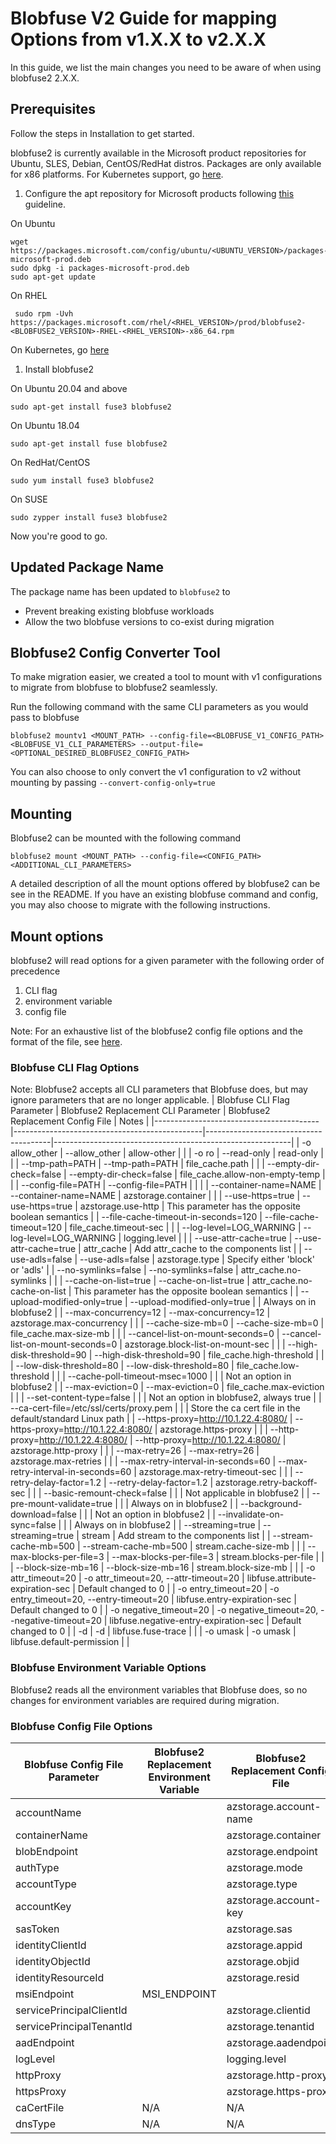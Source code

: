 # Blobfuse V2 Guide for mapping Options from v1.X.X to v2.X.X

In this guide, we list the main changes you need to be aware of when using blobfuse2 2.X.X.

<!-- Do we need an upgrade story? -->

## Prerequisites
Follow the steps in Installation to get started. <!-- TODO: Add link to installation and copy paste the below to the Installation page -->

blobfuse2 is currently available in the Microsoft product repositories for Ubuntu, SLES, Debian, CentOS/RedHat distros. Packages are only available for x86 platforms. For Kubernetes support, go [here](https://github.com/kubernetes-sigs/blob-csi-driver).

1. Configure the apt repository for Microsoft products following [this](https://docs.microsoft.com/en-us/windows-server/administration/Linux-Package-Repository-for-Microsoft-Software) guideline.

On Ubuntu
```
wget https://packages.microsoft.com/config/ubuntu/<UBUNTU_VERSION>/packages-microsoft-prod.deb
sudo dpkg -i packages-microsoft-prod.deb
sudo apt-get update
```

On RHEL
```
 sudo rpm -Uvh https://packages.microsoft.com/rhel/<RHEL_VERSION>/prod/blobfuse2-<BLOBFUSE2_VERSION>-RHEL-<RHEL_VERSION>-x86_64.rpm
```

On Kubernetes, go [here](https://github.com/kubernetes-sigs/blob-csi-driver)

1. Install blobfuse2

On Ubuntu 20.04 and above
```
sudo apt-get install fuse3 blobfuse2
```

On Ubuntu 18.04
```
sudo apt-get install fuse blobfuse2
```

On RedHat/CentOS
```
sudo yum install fuse3 blobfuse2
```

On SUSE
```
sudo zypper install fuse3 blobfuse2
```

Now you're good to go.

## Updated Package Name
The package name has been updated to `blobfuse2` to 

- Prevent breaking existing blobfuse workloads 
- Allow the two blobfuse versions to co-exist during migration

## Blobfuse2 Config Converter Tool
To make migration easier, we created a tool to mount with v1 configurations to migrate from blobfuse to blobfuse2 seamlessly.

Run the following command with the same CLI parameters as you would pass to blobfuse

```
blobfuse2 mountv1 <MOUNT_PATH> --config-file=<BLOBFUSE_V1_CONFIG_PATH> <BLOBFUSE_V1_CLI_PARAMETERS> --output-file=<OPTIONAL_DESIRED_BLOBFUSE2_CONFIG_PATH>
```

You can also choose to only convert the v1 configuration to v2 without mounting by passing `--convert-config-only=true`

## Mounting
Blobfuse2 can be mounted with the following command
```
blobfuse2 mount <MOUNT_PATH> --config-file=<CONFIG_PATH> <ADDITIONAL_CLI_PARAMETERS>
```

A detailed description of all the mount options offered by blobfuse2 can be see in the README. If you have an existing blobfuse command and config, you may also choose to migrate with the following instructions.

## Mount options
blobfuse2 will read options for a given parameter with the following order of precedence
1. CLI flag
2. environment variable
3. config file

Note: For an exhaustive list of the blobfuse2 config file options and the format of the file, see [here](/setup/baseConfig.yaml).
<!-- TODO: Link that correctly once on github -->

### Blobfuse CLI Flag Options
<!-- Note: When editing this table, please ensure it is formatted neatly -->
Note: Blobfuse2 accepts all CLI parameters that Blobfuse does, but may ignore parameters that are no longer applicable. 
| Blobfuse CLI Flag Parameter             | Blobfuse2 Replacement CLI Parameter           | Blobfuse2 Replacement Config File     | Notes                                                     |
|-----------------------------------------|-----------------------------------------------|---------------------------------------|-----------------------------------------------------------|
| -o allow_other                          | --allow_other                                 | allow-other                           |                                                           |
| -o ro                                   | --read-only                                   | read-only                             |                                                           |
| --tmp-path=PATH                         | --tmp-path=PATH                               | file_cache.path                       |                                                           |
| --empty-dir-check=false                 | --empty-dir-check=false                       | file_cache.allow-non-empty-temp       |                                                           |
| --config-file=PATH                      | --config-file=PATH                            |                                       |                                                           |
| --container-name=NAME                   | --container-name=NAME                         | azstorage.container                   |                                                           |
| --use-https=true                        | --use-https=true                              | azstorage.use-http                    | This parameter has the opposite boolean semantics         |
| --file-cache-timeout-in-seconds=120     | --file-cache-timeout=120                      | file_cache.timeout-sec                |                                                           |
| --log-level=LOG_WARNING                 | --log-level=LOG_WARNING                       | logging.level                         |                                                           |
| --use-attr-cache=true                   | --use-attr-cache=true                         | attr_cache                            | Add attr_cache to the components list                     |
| --use-adls=false                        | --use-adls=false                              | azstorage.type                        | Specify either 'block' or 'adls'                          |
| --no-symlinks=false                     | --no-symlinks=false                           | attr_cache.no-symlinks                |                                                           |
| --cache-on-list=true                    | --cache-on-list=true                          | attr_cache.no-cache-on-list           | This parameter has the opposite boolean semantics         |
| --upload-modified-only=true             | --upload-modified-only=true                   |                                       | Always on in blobfuse2                                    |
| --max-concurrency=12                    | --max-concurrency=12                          | azstorage.max-concurrency             |                                                           |
| --cache-size-mb=0                       | --cache-size-mb=0                             | file_cache.max-size-mb                |                                                           |
| --cancel-list-on-mount-seconds=0        | --cancel-list-on-mount-seconds=0              | azstorage.block-list-on-mount-sec     |                                                           |
| --high-disk-threshold=90                | --high-disk-threshold=90                      | file_cache.high-threshold             |                                                           |
| --low-disk-threshold=80                 | --low-disk-threshold=80                       | file_cache.low-threshold              |                                                           |
| --cache-poll-timeout-msec=1000          |                                               |                                       | Not an option in blobfuse2                                |
| --max-eviction=0                        | --max-eviction=0                              | file_cache.max-eviction               |                                                           |
| --set-content-type=false                |                                               |                                       | Not an option in blobfuse2, always true                   |
| --ca-cert-file=/etc/ssl/certs/proxy.pem |                                               |                                       | Store the ca cert file in the default/standard Linux path |
| --https-proxy=http://10.1.22.4:8080/    | --https-proxy=http://10.1.22.4:8080/          | azstorage.https-proxy                 |                                                           |
| --http-proxy=http://10.1.22.4:8080/     | --http-proxy=http://10.1.22.4:8080/           | azstorage.http-proxy                  |                                                           |
| --max-retry=26                          | --max-retry=26                                | azstorage.max-retries                 |                                                           |
| --max-retry-interval-in-seconds=60      | --max-retry-interval-in-seconds=60            | azstorage.max-retry-timeout-sec       |                                                           |
| --retry-delay-factor=1.2                | --retry-delay-factor=1.2                      | azstorage.retry-backoff-sec           |                                                           |
| --basic-remount-check=false             |                                               |                                       | Not applicable in blobfuse2                               |
| --pre-mount-validate=true               |                                               |                                       | Always on in blobfuse2                                    |
| --background-download=false             |                                               |                                       | Not an option in blobfuse2                                |
| --invalidate-on-sync=false              |                                               |                                       | Always on in blobfuse2                                    |
| --streaming=true                        | --streaming=true                              | stream                                | Add stream to the components list                         |
| --stream-cache-mb=500                   | --stream-cache-mb=500                         | stream.cache-size-mb                  |                                                           |
| --max-blocks-per-file=3                 | --max-blocks-per-file=3                       | stream.blocks-per-file                |                                                           |
| --block-size-mb=16                      | --block-size-mb=16                            | stream.block-size-mb                  |                                                           |
| -o attr_timeout=20                      | -o attr_timeout=20, --attr-timeout=20         | libfuse.attribute-expiration-sec      | Default changed to 0                                      |
| -o entry_timeout=20                     | -o entry_timeout=20, --entry-timeout=20       | libfuse.entry-expiration-sec          | Default changed to 0                                      |
| -o negative_timeout=20                  | -o negative_timeout=20, --negative-timeout=20 | libfuse.negative-entry-expiration-sec | Default changed to 0                                      |
| -d                                      | -d                                            | libfuse.fuse-trace                    |                                                           |
| -o umask                                | -o umask                                      | libfuse.default-permission            |                                                           |


### Blobfuse Environment Variable Options
Blobfuse2 reads all the environment variables that Blobfuse does, so no changes for environment variables are required during migration.

### Blobfuse Config File Options
<!-- Note: When editing this table, please ensure it is formatted neatly -->
| Blobfuse Config File Parameter | Blobfuse2 Replacement Environment Variable | Blobfuse2 Replacement Config File |
|--------------------------------|--------------------------------------------|-----------------------------------|
| accountName                    |                                            | azstorage.account-name            |
| containerName                  |                                            | azstorage.container               |
| blobEndpoint                   |                                            | azstorage.endpoint                |
| authType                       |                                            | azstorage.mode                    |
| accountType                    |                                            | azstorage.type                    |
| accountKey                     |                                            | azstorage.account-key             |
| sasToken                       |                                            | azstorage.sas                     |
| identityClientId               |                                            | azstorage.appid                   |
| identityObjectId               |                                            | azstorage.objid                   |
| identityResourceId             |                                            | azstorage.resid                   |
| msiEndpoint                    | MSI_ENDPOINT                               |                                   |
| servicePrincipalClientId       |                                            | azstorage.clientid                |
| servicePrincipalTenantId       |                                            | azstorage.tenantid                |
| aadEndpoint                    |                                            | azstorage.aadendpoint             |
| logLevel                       |                                            | logging.level                     |
| httpProxy                      |                                            | azstorage.http-proxy              |
| httpsProxy                     |                                            | azstorage.https-proxy             |
| caCertFile                     | N/A                                        | N/A                               |
| dnsType                        | N/A                                        | N/A                               |
